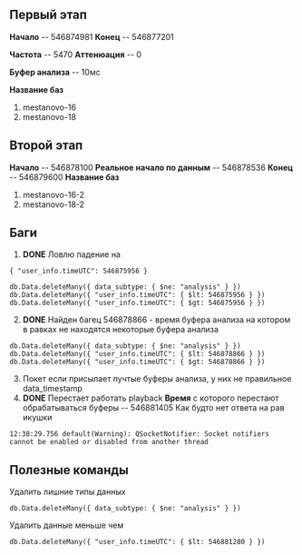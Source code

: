 ## Первый этап
**Начало** -- 546874981
**Конец** -- 546877201

**Частота** -- 5470
**Аттенюация** -- 0

**Буфер анализа** -- 10мс

**Название баз**
1. mestanovo-16
2. mestanovo-18

## Второй этап
**Начало** -- 546878100
**Реальное начало по данным** -- 546878536
**Конец** -- 546879600
**Название баз**
1. mestanovo-16-2
2. mestanovo-18-2
## Баги
1. **DONE** Ловлю падение на
```
{ "user_info.timeUTC": 546875956 }

db.Data.deleteMany({ data_subtype: { $ne: "analysis" } })
db.Data.deleteMany({ "user_info.timeUTC": { $lt: 546875956 } })
db.Data.deleteMany({ "user_info.timeUTC": { $gt: 546875956 } })
```
2. **DONE** Найден багец
546878866 - время буфера анализа на котором в равках не находятся некоторые буфера анализа
```
db.Data.deleteMany({ data_subtype: { $ne: "analysis" } })
db.Data.deleteMany({ "user_info.timeUTC": { $lt: 546878866 } })
db.Data.deleteMany({ "user_info.timeUTC": { $gt: 546878866 } })
```
3. Покет если присылает пучтые буферы анализа, у них не правильное data_timestamp
4. **DONE** Перестает работать playback
**Время** с которого перестают обрабатываться буферы -- 546881405
Как будто нет ответа на рав икушки
```
12:38:29.756 default(Warning): QSocketNotifier: Socket notifiers cannot be enabled or disabled from another thread
```
## Полезные команды

Удалить лишние типы данных 
```
db.Data.deleteMany({ data_subtype: { $ne: "analysis" } })
```
Удалить данные меньше чем
```
db.Data.deleteMany({ "user_info.timeUTC": { $lt: 546881280 } })
```



